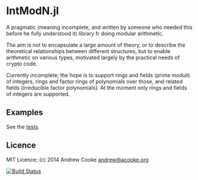 # IntModN.jl

A pragmatic (meaning incomplete, and written by someone who needed this before
he fully understood it) library fr doing modular arithmetic.

The aim is not to encapsulate a large amount of theory, or to describe the
theoretical relationships between different structures, but to enable
arithmetic on various types, motivated largely by the practical needs of
crypto code.

Currently incomplete; the hope is to support rings and fields (prime moduli)
of integers, rings and factor rings of polynomials over those, and related
fields (irreducible factor polynomials).  At the moment only rings and fields
of integers are supported.

## Examples

See the
[tests](https://github.com/andrewcooke/IntModN.jl/blob/master/src/IntModN.jl).

## Licence

MIT Licence; (c) 2014 Andrew Cooke andrew@acooke.org

[![Build Status](https://travis-ci.org/andrewcooke/IntModN.jl.png)](https://travis-ci.org/andrewcooke/IntModN.jl)
 
